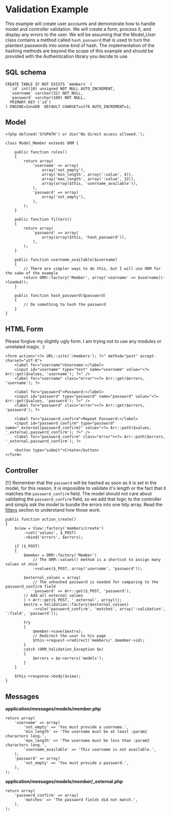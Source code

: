 # Validation Example

This example will create user accounts and demonstrate how to handle model and controller validation. We will create a form, process it, and display any errors to the user. We will be assuming that the Model_User class contains a method called `hash_password` that is used to turn the plaintext passwords into some kind of hash. The implementation of the hashing methods are beyond the scope of this example and should be provided with the Authentication library you decide to use.

## SQL schema

    CREATE TABLE IF NOT EXISTS `members` (
      `id` int(10) unsigned NOT NULL AUTO_INCREMENT,
      `username` varchar(32) NOT NULL,
      `password` varchar(100) NOT NULL,
      PRIMARY KEY (`id`)
    ) ENGINE=InnoDB  DEFAULT CHARSET=utf8 AUTO_INCREMENT=1;

## Model

    <?php defined('SYSPATH') or die('No direct access allowed.');

    class Model_Member extends ORM {

        public function rules()
        {
            return array(
                'username' => array(
                    array('not_empty'),
                    array('min_length', array(':value', 4)),
                    array('max_length', array(':value', 32)),
                    array(array($this, 'username_available')),
                ),
                'password' => array(
                    array('not_empty'),
                ),
            );
        }

        public function filters()
        {
            return array(
                'password' => array(
                    array(array($this, 'hash_password')),
                ),
            );
        }

        public function username_available($username)
        {
            // There are simpler ways to do this, but I will use ORM for the sake of the example
            return ORM::factory('Member', array('username' => $username))->loaded();
        }

        public function hash_password($password)
        {
            // Do something to hash the password
        }
    }

## HTML Form

Please forgive my slightly ugly form. I am trying not to use any modules or unrelated magic. :)

    <form action="<?= URL::site('/members'); ?>" method="post" accept-charset="utf-8">
        <label for="username">Username:</label>
        <input id="username" type="text" name="username" value="<?= Arr::get($values, 'username'); ?>" />
        <label for="username" class="error"><?= Arr::get($errors, 'username'); ?>

        <label for="password">Password:</label>
        <input id="password" type="password" name="password" value="<?= Arr::get($values, 'password'); ?>" />
        <label for="password" class="error"><?= Arr::get($errors, 'password'); ?>

        <label for="password_confirm">Repeat Password:</label>
        <input id="password_confirm" type="password" name="_external[password_confirm]" value="<?= Arr::path($values, '_external.password_confirm'); ?>" />
        <label for="password_confirm" class="error"><?= Arr::path($errors, '_external.password_confirm'); ?>

        <button type="submit">Create</button>
    </form>

## Controller

[!!] Remember that the `password` will be hashed as soon as it is set in the model, for this reason, it is impossible to validate it's length or the fact that it matches the `password_confirm` field. The model should not care about validating the `password_confirm` field, so we add that logic to the controller and simply ask the model to bundle the errors into one tidy array. Read the [filters](filters) section to understand how those work.

    public function action_create()
    {
        $view = View::factory('members/create')
            ->set('values', $_POST)
            ->bind('errors', $errors);

        if ($_POST)
        {
            $member = ORM::factory('Member')
                // The ORM::values() method is a shortcut to assign many values at once
                ->values($_POST, array('username', 'password'));

            $external_values = array(
                // The unhashed password is needed for comparing to the password_confirm field
                'password' => Arr::get($_POST, 'password'),
            // Add all external values
            ) + Arr::get($_POST, '_external', array());
            $extra = Validation::factory($external_values)
                ->rule('password_confirm', 'matches', array(':validation', ':field', 'password'));

            try
            {
                $member->save($extra);
                // Redirect the user to his page
                $this->request->redirect('members/'.$member->id);
            }
            catch (ORM_Validation_Exception $e)
            {
                $errors = $e->errors('models');
            }
        }

        $this->response->body($view);
    }

## Messages

**application/messages/models/member.php**

    return array(
        'username' => array(
            'not_empty' => 'You must provide a username.',
            'min_length' => 'The username must be at least :param2 characters long.',
            'max_length' => 'The username must be less than :param2 characters long.',
            'username_available' => 'This username is not available.',
        ),
        'password' => array(
            'not_empty' => 'You must provide a password.',
        ),
    );

**application/messages/models/member/_external.php**

    return array(
        'password_confirm' => array(
            'matches' => 'The password fields did not match.',
        ),
    );
